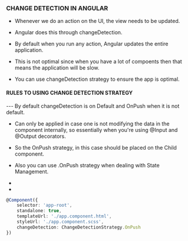 ### CHANGE DETECTION IN ANGULAR

- Whenever we do an action on the UI, the view needs to be updated.
- Angular does this through changeDetection.

- By default when you run any action, Angular updates the entire application.
- This is not optimal since when you have a lot of compoents then that means the application will be    slow.

- You can use changeDetection strategy to ensure the app is optimal.

#### RULES TO USING CHANGE DETECTION STRATEGY

--- By default changeDetection is on Default and OnPush when it is not default.

- Can only be applied in case one is not modifying the data in the component internally, so essentially when you're using @Input and @Output decorators.

- So the OnPush strategy, in this case should be placed on the Child component.

- Also you can use .OnPush strategy when dealing with State Management.

- 

- 

```typescript
@Component({
    selector: 'app-root',
    standalone: true,
    templateUrl: './app.component.html',
    styleUrl: './app.component.scss',
    changeDetection: ChangeDetectionStrategy.OnPush
})

```